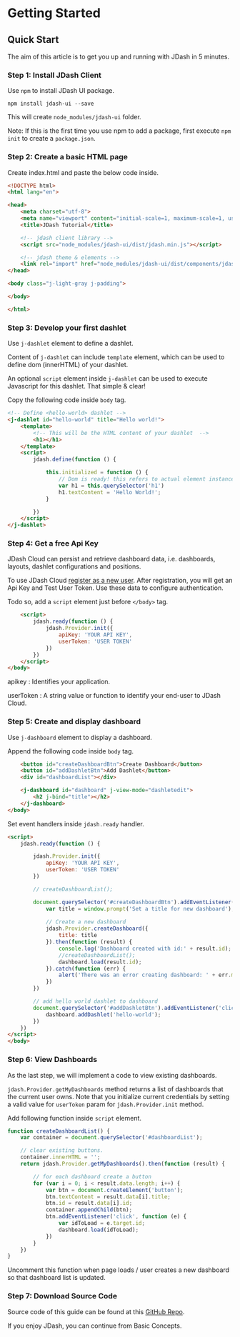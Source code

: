 # Getting Started

## Quick Start
The aim of this article is to get you up and running with JDash in 5 minutes.

### Step 1: Install JDash Client
Use ``npm`` to install JDash UI package.

```no-highlight
npm install jdash-ui --save
```

This will create ``node_modules/jdash-ui`` folder.

Note: If this is the first time you use npm to add a package, first execute ``npm init`` to create a ``package.json``.

### Step 2: Create a basic HTML page
Create index.html and paste the below code inside.

```html
<!DOCTYPE html>
<html lang="en">

<head>
    <meta charset="utf-8">
    <meta name="viewport" content="initial-scale=1, maximum-scale=1, user-scalable=no" />
    <title>JDash Tutorial</title>

    <!-- jdash client library -->
    <script src="node_modules/jdash-ui/dist/jdash.min.js"></script>

    <!-- jdash theme & elements -->
    <link rel="import" href="node_modules/jdash-ui/dist/components/jdash.html">
</head>

<body class="j-light-gray j-padding">

</body>

</html>
```

### Step 3: Develop your first dashlet
Use `j-dashlet` element to define a dashlet. 

Content of `j-dashlet` can include `template` element, which can be used to define dom (innerHTML) of your dashlet. 

An optional `script` element inside `j-dashlet` can be used to execute Javascript for this dashlet. That simple & clear!

Copy the following code inside `body` tag. 

```html
<!-- Define <hello-world> dashlet -->
<j-dashlet id="hello-world" title="Hello world!">
    <template>
        <!-- This will be the HTML content of your dashlet  -->
        <h1></h1>
    </template>
    <script>
        jdash.define(function () {

            this.initialized = function () {
                // Dom is ready! this refers to actual element instance.
                var h1 = this.querySelector('h1')
                h1.textContent = 'Hello World!';
            }

        })
    </script>
</j-dashlet>
```

### Step 4: Get a free Api Key
JDash Cloud can persist and retrieve dashboard data, i.e. dashboards, layouts, dashlet configurations and positions.

To use JDash Cloud <a href="https://app.jdash.io/#!/app/account/register" target="_blank">register as a new user</a>. After registration, you will get an Api Key and Test User Token. Use these data to configure authentication.

Todo so, add a `script` element just before `</body>` tag.

```html
    <script>
        jdash.ready(function () {
            jdash.Provider.init({
                apiKey: 'YOUR API KEY',
                userToken: 'USER TOKEN'
            })
        })
    </script>
</body>
```
apikey
:  Identifies your application.

userToken
:  A string value or function to identify your end-user to JDash Cloud.

### Step 5: Create and display dashboard
Use `j-dashboard` element to display a dashboard. 

Append the following code inside `body` tag.

```html
    <button id="createDashboardBtn">Create Dashboard</button>
    <button id="addDashletBtn">Add Dashlet</button>
    <div id="dashboardList"></div>

    <j-dashboard id="dashboard" j-view-mode="dashletedit">
        <h2 j-bind="title"></h2>
    </j-dashboard>
</body>
```

Set event handlers inside `jdash.ready` handler.

```html
<script>
    jdash.ready(function () {

        jdash.Provider.init({
            apiKey: 'YOUR API KEY',
            userToken: 'USER TOKEN'
        })

        // createDashboardList();

        document.querySelector('#createDashboardBtn').addEventListener('click', function () {
            var title = window.prompt('Set a title for new dashboard');
 
            // Create a new dashboard
            jdash.Provider.createDashboard({
                title: title
            }).then(function (result) {
                console.log('Dashboard created with id:' + result.id);
                //createDashboardList();
                dashboard.load(result.id);
            }).catch(function (err) {
                alert('There was an error creating dashboard: ' + err.message || err)
            })
        })

        // add hello world dashlet to dashboard
        document.querySelector('#addDashletBtn').addEventListener('click', function (e) {
            dashboard.addDashlet('hello-world');
        })
    })
</script>
</body>
```

### Step 6: View Dashboards
As the last step, we will implement a code to view existing dashboards.

`jdash.Provider.getMyDashboards` method returns a list of dashboards that the current user owns. Note that you initialize current credentials by setting a valid value for `userToken` param for `jdash.Provider.init` method.

Add following function inside `script` element.

```javascript
function createDashboardList() {
    var container = document.querySelector('#dashboardList');

    // clear existing buttons.
    container.innerHTML = '';
    return jdash.Provider.getMyDashboards().then(function (result) {

        // for each dashboard create a button
        for (var i = 0; i < result.data.length; i++) {
            var btn = document.createElement('button');
            btn.textContent = result.data[i].title;
            btn.id = result.data[i].id;
            container.appendChild(btn);
            btn.addEventListener('click', function (e) {
                var idToLoad = e.target.id;
                dashboard.load(idToLoad);
            })
        }
    })
}
```
Uncomment this function when page loads / user creates a new dashboard so that dashboard list is updated.

### Step 7: Download Source Code
Source code of this guide can be found at this [GitHub Repo](https://github.com/aibrite/jdash-tutorial).

If you enjoy JDash, you can continue from Basic Concepts.